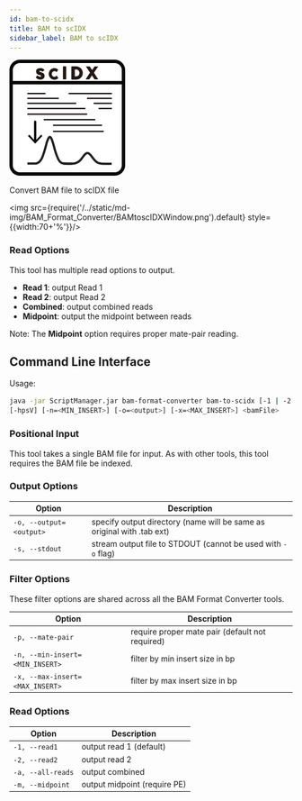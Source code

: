 ```yaml
---
id: bam-to-scidx
title: BAM to scIDX
sidebar_label: BAM to scIDX
---
```


![bam-to-scidx](/../static/icons/BAM_Format_Converter/BAMtoscIDX_square.svg)

Convert BAM file to scIDX file

<img src={require('/../static/md-img/BAM_Format_Converter/BAMtoscIDXWindow.png').default} style={{width:70+'%'}}/>

### Read Options

This tool has multiple read options to output.
* **Read 1**: output Read 1
* **Read 2**: output Read 2
* **Combined**: output combined reads
* **Midpoint**: output the midpoint between reads

Note: The **Midpoint** option requires proper mate-pair reading.

## Command Line Interface

Usage:
```bash
java -jar ScriptManager.jar bam-format-converter bam-to-scidx [-1 | -2 | -a | -m]
[-hpsV] [-n=<MIN_INSERT>] [-o=<output>] [-x=<MAX_INSERT>] <bamFile>
```

### Positional Input

This tool takes a single BAM file for input. As with other tools, this tool requires the BAM file be indexed.

### Output Options

| Option | Description |
| ------ | ----------- |
| `-o, --output=<output>` | specify output directory (name will be same as original with .tab ext) |
| `-s, --stdout` | stream output file to STDOUT (cannot be used with `-o` flag) |

### Filter Options
These filter options are shared across all the BAM Format Converter tools.

| Option | Description |
| ------ | ----------- |
| `-p, --mate-pair` | require proper mate pair (default not required) |
| `-n, --min-insert=<MIN_INSERT>` | filter by min insert size in bp |
| `-x, --max-insert=<MAX_INSERT>` | filter by max insert size in bp |

### Read Options

| Option | Description |
| ------ | ----------- |
| `-1, --read1` | output read 1 (default) |
| `-2, --read2` | output read 2 |
| `-a, --all-reads` | output combined |
| `-m, --midpoint` | output midpoint (require PE) |